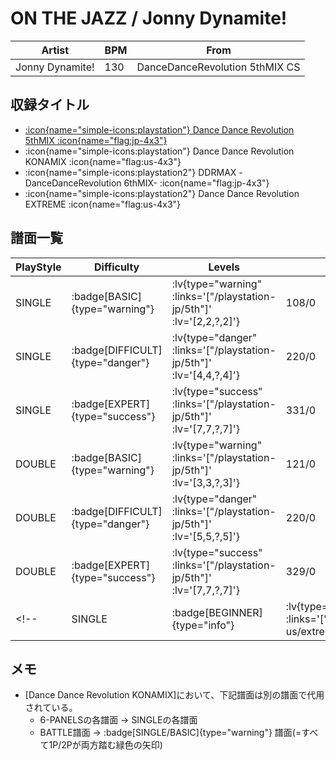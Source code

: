 # ON THE JAZZ / Jonny Dynamite!

|Artist|BPM|From|
|------|---|----|
|Jonny Dynamite!|130|DanceDanceRevolution 5thMIX CS|

## 収録タイトル

- [ :icon{name="simple-icons:playstation"} Dance Dance Revolution 5thMIX :icon{name="flag:jp-4x3"} ](/playstation-jp/5th)
- :icon{name="simple-icons:playstation"} Dance Dance Revolution KONAMIX :icon{name="flag:us-4x3"}
- :icon{name="simple-icons:playstation2"} DDRMAX -DanceDanceRevolution 6thMIX- :icon{name="flag:jp-4x3"}
- :icon{name="simple-icons:playstation2"} Dance Dance Revolution EXTREME :icon{name="flag:us-4x3"}

## 譜面一覧

|PlayStyle|Difficulty|Levels|Notes|Movie|
|---------|----------|------|-----|-----|
|SINGLE| :badge[BASIC]{type="warning"} | :lv{type="warning" :links='["/playstation-jp/5th"]' :lv='[2,2,?,2]'} |108/0||
|SINGLE| :badge[DIFFICULT]{type="danger"} | :lv{type="danger" :links='["/playstation-jp/5th"]' :lv='[4,4,?,4]'} |220/0||
|SINGLE| :badge[EXPERT]{type="success"} | :lv{type="success" :links='["/playstation-jp/5th"]' :lv='[7,7,?,7]'} |331/0||
|DOUBLE| :badge[BASIC]{type="warning"} | :lv{type="warning" :links='["/playstation-jp/5th"]' :lv='[3,3,?,3]'} |121/0||
|DOUBLE| :badge[DIFFICULT]{type="danger"} | :lv{type="danger" :links='["/playstation-jp/5th"]' :lv='[5,5,?,5]'} |220/0||
|DOUBLE| :badge[EXPERT]{type="success"} | :lv{type="success" :links='["/playstation-jp/5th"]' :lv='[7,7,?,7]'} |329/0||
<!-- |SINGLE| :badge[BEGINNER]{type="info"} | :lv{type="info" :links='["/playstation2-us/extreme"]' :lv='[1]'} |57/0|| -->

## メモ

- [Dance Dance Revolution KONAMIX]において、下記譜面は別の譜面で代用されている。
  - 6-PANELSの各譜面 → SINGLEの各譜面
  - BATTLE譜面 → :badge[SINGLE/BASIC]{type="warning"} 譜面(=すべて1P/2Pが両方踏む緑色の矢印)
